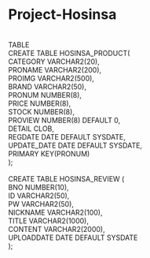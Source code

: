# Project-Hosinsa
<br>
TABLE
<br>
CREATE TABLE HOSINSA_PRODUCT(<br>
    CATEGORY      VARCHAR2(20),<br>
    PRONAME       VARCHAR2(200),<br>
    PROIMG        VARCHAR2(500),<br>
    BRAND         VARCHAR2(50),<br>
    PRONUM        NUMBER(8),<br>
    PRICE         NUMBER(8),<br>
    STOCK         NUMBER(8),<br>
    PROVIEW       NUMBER(8) DEFAULT 0,<br>
    DETAIL        CLOB,<br>
    REGDATE       DATE DEFAULT SYSDATE,<br>
    UPDATE_DATE   DATE DEFAULT SYSDATE,<br>
    PRIMARY KEY(PRONUM)<br>
);<br>
<br>
CREATE TABLE HOSINSA_REVIEW (<br>
    BNO         NUMBER(10),<br>
    ID          VARCHAR2(50),<br>
    PW          VARCHAR2(50),<br>
    NICKNAME    VARCHAR2(100),<br>
    TITLE       VARCHAR2(1000),<br>
    CONTENT     VARCHAR2(2000),<br>
    UPLOADDATE  DATE DEFAULT SYSDATE<br>
);<br>

